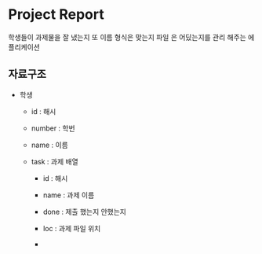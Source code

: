 # Project Report

학생들이 과제물을 잘 냈는지 또 이름 형식은 맞는지 파일 은 어딨는지를 관리 해주는 에플리케이션



## 자료구조

- 학생   
  
  - id : 해시
  
  - number : 학번
  
  - name : 이름
  
  - task : 과제 배열
    
    - id : 해시
    
    - name : 과제 이름
    
    - done : 제출 했는지 안했는지
    
    - loc : 과제 파일 위치
    
    - 
